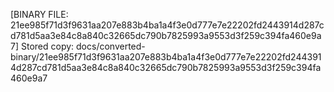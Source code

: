 [BINARY FILE: 21ee985f71d3f9631aa207e883b4ba1a4f3e0d777e7e22202fd2443914d287cd781d5aa3e84c8a840c32665dc790b7825993a9553d3f259c394fa460e9a7]
Stored copy: docs/converted-binary/21ee985f71d3f9631aa207e883b4ba1a4f3e0d777e7e22202fd2443914d287cd781d5aa3e84c8a840c32665dc790b7825993a9553d3f259c394fa460e9a7
